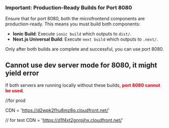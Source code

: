 ### Important: Production-Ready Builds for Port 8080

Ensure that for port 8080, both the microfrontend components are production-ready. This means you must build both components:
- **Ionic Build**: Execute `ionic build` which outputs to `dist/`.
- **Next.js Universal Build**: Execute `next build` which outputs to `.next/`.

Only after both builds are complete and successful, you can use port 8080.

## Cannot use dev server mode for 8080, it might yield error
If both servers are running locally without these builds, **<span style="color:red;">port 8080 cannot be used</span>**.




//for prod

CDN = 'https://d2wpk2fhu8mz8q.cloudfront.net/'

// for test
CDN = 'https://d1f4xt2gnrpjhx.cloudfront.net/'


